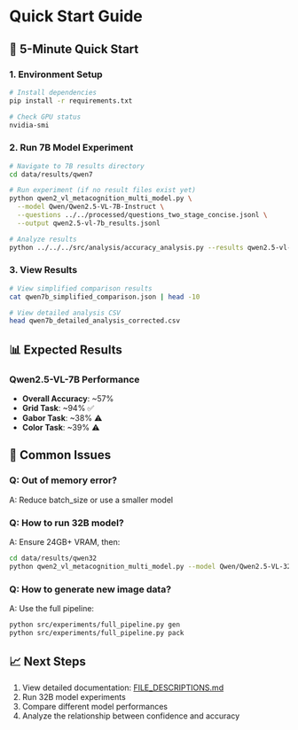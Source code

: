 # Quick Start Guide

## 🚀 5-Minute Quick Start

### 1. Environment Setup
```bash
# Install dependencies
pip install -r requirements.txt

# Check GPU status
nvidia-smi
```

### 2. Run 7B Model Experiment
```bash
# Navigate to 7B results directory
cd data/results/qwen7

# Run experiment (if no result files exist yet)
python qwen2_vl_metacognition_multi_model.py \
  --model Qwen/Qwen2.5-VL-7B-Instruct \
  --questions ../../processed/questions_two_stage_concise.jsonl \
  --output qwen2.5-vl-7b_results.jsonl

# Analyze results
python ../../../src/analysis/accuracy_analysis.py --results qwen2.5-vl-7b_results.jsonl
```

### 3. View Results
```bash
# View simplified comparison results
cat qwen7b_simplified_comparison.json | head -10

# View detailed analysis CSV
head qwen7b_detailed_analysis_corrected.csv
```

## 📊 Expected Results

### Qwen2.5-VL-7B Performance
- **Overall Accuracy**: ~57%
- **Grid Task**: ~94% ✅
- **Gabor Task**: ~38% ⚠️
- **Color Task**: ~39% ⚠️

## 🔧 Common Issues

### Q: Out of memory error?
A: Reduce batch_size or use a smaller model

### Q: How to run 32B model?
A: Ensure 24GB+ VRAM, then:
```bash
cd data/results/qwen32
python qwen2_vl_metacognition_multi_model.py --model Qwen/Qwen2.5-VL-32B-Instruct --questions ../../processed/questions_two_stage_concise.jsonl --output qwen2.5-vl-32b_results.jsonl
```

### Q: How to generate new image data?
A: Use the full pipeline:
```bash
python src/experiments/full_pipeline.py gen
python src/experiments/full_pipeline.py pack
```

## 📈 Next Steps

1. View detailed documentation: [FILE_DESCRIPTIONS.md](FILE_DESCRIPTIONS.md)
2. Run 32B model experiments
3. Compare different model performances
4. Analyze the relationship between confidence and accuracy
